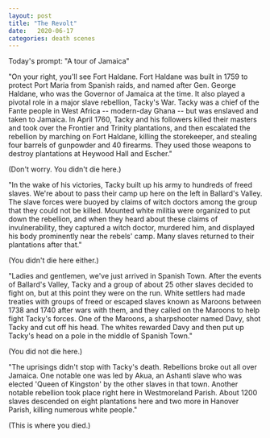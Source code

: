 ```yaml
---
layout: post
title: "The Revolt"
date:   2020-06-17
categories: death scenes
---
```

Today's prompt: "A tour of Jamaica"

"On your right, you'll see Fort Haldane. Fort Haldane was built in 1759 to protect Port Maria from Spanish raids, and named after Gen. George Haldane, who was the Governor of Jamaica at the time. It also played a pivotal role in a major slave rebellion, Tacky's War. Tacky was a chief of the Fante people in West Africa -- modern-day Ghana -- but was enslaved and taken to Jamaica. In April 1760, Tacky and his followers killed their masters and took over the Frontier and Trinity plantations, and then escalated the rebellion by marching on Fort Haldane, killing the storekeeper, and stealing four barrels of gunpowder and 40 firearms. They used those weapons to destroy plantations at Heywood Hall and Escher."

(Don't worry. You didn't die here.)

"In the wake of his victories, Tacky built up his army to hundreds of freed slaves. We're about to pass their camp up here on the left in Ballard's Valley. The slave forces were buoyed by claims of witch doctors among the group that they could not be killed. Mounted white militia were organized to put down the rebellion, and when they heard about these claims of invulnerability, they captured a witch doctor, murdered him, and displayed his body prominently near the rebels' camp. Many slaves returned to their plantations after that."

(You didn't die here either.)

"Ladies and gentlemen, we've just arrived in Spanish Town. After the events of Ballard's Valley, Tacky and a group of about 25 other slaves decided to fight on, but at this point they were on the run. White settlers had made treaties with groups of freed or escaped slaves known as Maroons between 1738 and 1740 after wars with them, and they called on the Maroons to help fight Tacky's forces. One of the Maroons, a sharpshooter named Davy, shot Tacky and cut off his head. The whites rewarded Davy and then put up Tacky's head on a pole in the middle of Spanish Town."

(You did not die here.)

"The uprisings didn't stop with Tacky's death. Rebellions broke out all over Jamaica. One notable one was led by Akua, an Ashanti slave who was elected 'Queen of Kingston' by the other slaves in that town. Another notable rebellion took place right here in Westmoreland Parish. About 1200 slaves descended on eight plantations here and two more in Hanover Parish, killing numerous white people."

(This is where you died.)
